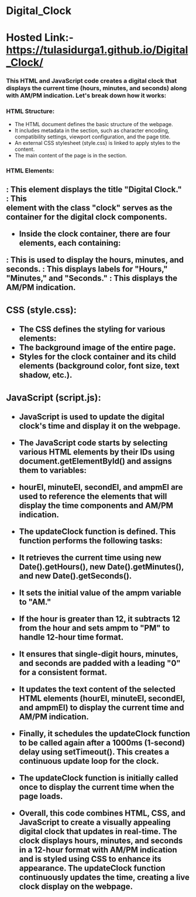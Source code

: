 # Digital_Clock
# Hosted Link:-https://tulasidurga1.github.io/Digital_Clock/
### This HTML and JavaScript code creates a digital clock that displays the current time (hours, minutes, and seconds) along with AM/PM indication. Let's break down how it works:

### HTML Structure:

- The HTML document defines the basic structure of the webpage.
- It includes metadata in the <head> section, such as character encoding, compatibility settings, viewport configuration, and the page title.
- An external CSS stylesheet (style.css) is linked to apply styles to the content.
- The main content of the page is in the <body> section.
### HTML Elements:
<h2>: This element displays the title "Digital Clock."

<div class="clock">: This <div> element with the class "clock" serves as the container for the digital clock components.

- Inside the clock container, there are four <div> elements, each containing:

 <span>: This is used to display the hours, minutes, and seconds.
 <span class="text">: This displays labels for "Hours," "Minutes," and "Seconds."
<span id="ampm">: This displays the AM/PM indication.
### CSS (style.css):

- The CSS defines the styling for various elements:
- The background image of the entire page.
- Styles for the clock container and its child elements (background color, font size, text shadow, etc.).
### JavaScript (script.js):

- JavaScript is used to update the digital clock's time and display it on the webpage.

- The JavaScript code starts by selecting various HTML elements by their IDs using document.getElementById() and assigns them to variables:

- hourEl, minuteEl, secondEl, and ampmEl are used to reference the elements that will display the time components and AM/PM indication.
- The updateClock function is defined. This function performs the following tasks:

- It retrieves the current time using new Date().getHours(), new Date().getMinutes(), and new Date().getSeconds().
- It sets the initial value of the ampm variable to "AM."
- If the hour is greater than 12, it subtracts 12 from the hour and sets ampm to "PM" to handle 12-hour time format.
- It ensures that single-digit hours, minutes, and seconds are padded with a leading "0" for a consistent format.
- It updates the text content of the selected HTML elements (hourEl, minuteEl, secondEl, and ampmEl) to display the current time and AM/PM indication.
- Finally, it schedules the updateClock function to be called again after a 1000ms (1-second) delay using setTimeout(). This creates a continuous update loop for the clock.
- The updateClock function is initially called once to display the current time when the page loads.

- Overall, this code combines HTML, CSS, and JavaScript to create a visually appealing digital clock that updates in real-time. The clock displays hours, minutes, and seconds in a 12-hour format with AM/PM indication and is styled using CSS to enhance its appearance. The updateClock function continuously updates the time, creating a live clock display on the webpage.





